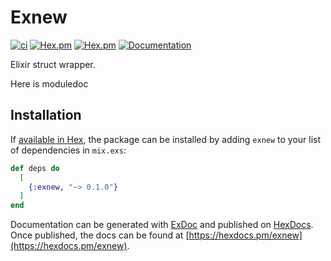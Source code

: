 # Exnew

[![ci](https://github.com/clszzyh/exnew/workflows/ci/badge.svg)](https://github.com/clszzyh/exnew/actions)
[![Hex.pm](https://img.shields.io/hexpm/v/exnew)](http://hex.pm/packages/exnew)
[![Hex.pm](https://img.shields.io/hexpm/dt/exnew)](http://hex.pm/packages/exnew)
[![Documentation](https://img.shields.io/badge/hexdocs-latest-blue.svg)](https://hexdocs.pm/exnew/readme.html)

<!-- MDOC -->

Elixir struct wrapper.

<!-- MDOC -->

Here is moduledoc

<!-- MDOC -->


## Installation

If [available in Hex](https://hex.pm/docs/publish), the package can be installed
by adding `exnew` to your list of dependencies in `mix.exs`:

```elixir
def deps do
  [
    {:exnew, "~> 0.1.0"}
  ]
end
```

Documentation can be generated with [ExDoc](https://github.com/elixir-lang/ex_doc)
and published on [HexDocs](https://hexdocs.pm). Once published, the docs can
be found at [https://hexdocs.pm/exnew](https://hexdocs.pm/exnew).
